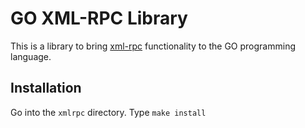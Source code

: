 GO XML-RPC Library
==================

This is a library to bring [xml-rpc][1] functionality to the GO programming language.

[1]: <http://www.xmlrpc.com/> "XML-RPC Homepage"

Installation
------------

Go into the `xmlrpc` directory.
Type `make install`
